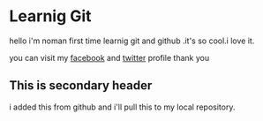 # Learnig Git

hello i'm noman first time learnig git and github .it's so cool.i love it.

you can visit my [facebook](https://www.facebook.com/mullanoman.mahmud/) and [twitter](https://twitter.com/MNoman1998) profile
thank you

## This is secondary header 
i added this from github and i'll pull this to my local repository.
